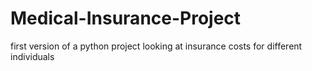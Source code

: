 # Medical-Insurance-Project
first version of a python project looking at insurance costs for different individuals

